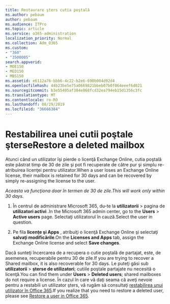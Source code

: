 ```yaml
---
title: Restaurare şters cutia poştală
ms.author: pebaum
author: pebaum
ms.audience: ITPro
ms.topic: article
ms.service: o365-administration
localization_priority: Normal
ms.collection: Adm_O365
ms.custom:
- "360"
- "3500005"
search.appverid:
- MOE150
- MED150
- MBS150
ms.assetid: e6112a76-bbb6-4c22-b2e6-690b004d92d4
ms.openlocfilehash: 44b23be5e75a0669821bbeb07b0f064eeef6d021
ms.sourcegitcommit: b3e55405af384e868fcd32ea794eb15d1356c3fc
ms.translationtype: MT
ms.contentlocale: ro-RO
ms.lasthandoff: 08/29/2019
ms.locfileid: "36666384"
---
```

# <a name="restore-a-deleted-mailbox"></a><span data-ttu-id="49535-102">Restabilirea unei cutii poştale şterse</span><span class="sxs-lookup"><span data-stu-id="49535-102">Restore a deleted mailbox</span></span>

<span data-ttu-id="49535-103">Atunci când un utilizator îşi pierde o licenţă Exchange Online, cutia poştală este păstrat timp de 30 de zile şi pot fi recuperate de către pur şi simplu re-atribuirea licenţei pentru utilizator.</span><span class="sxs-lookup"><span data-stu-id="49535-103">When a user loses an Exchange Online license, their mailbox is retained for 30 days and can be recovered by simply re-assigning the license to the user.</span></span>
  
 <span data-ttu-id="49535-104">*Aceasta va funcţiona doar în termen de 30 de zile.*</span><span class="sxs-lookup"><span data-stu-id="49535-104">*This will work only within 30 days.*</span></span>  
  
1. <span data-ttu-id="49535-105">În centrul de administrare Microsoft 365, du-te la **utilizatorii** \> pagina de **utilizatori activi** .</span><span class="sxs-lookup"><span data-stu-id="49535-105">In the Microsoft 365 admin center, go to the **Users** \> **Active users** page.</span></span> <span data-ttu-id="49535-106">Selectaţi utilizatorul în cauză.</span><span class="sxs-lookup"><span data-stu-id="49535-106">Select the user in question.</span></span>

2. <span data-ttu-id="49535-107">Pe fila **licenţe şi Apps** , atribuiţi o licenţă Exchange Online şi selectaţi **salvaţi modificările**.</span><span class="sxs-lookup"><span data-stu-id="49535-107">On the **Licenses and Apps** tab, assign the Exchange Online license and select **Save changes**.</span></span>

<span data-ttu-id="49535-108">Dacă sunteţi încercarea de a recupera o cutie poştală de partajat, este, de asemenea, recuperabile pentru 30 de zile.</span><span class="sxs-lookup"><span data-stu-id="49535-108">If you are trying to recover a Shared mailbox, it is also recoverable for 30 days.</span></span> <span data-ttu-id="49535-109">Le puteţi găsi sub **utilizatorii** \> **şterse de utilizatori**; cutiile poştale partajate nu necesită o licenţă.</span><span class="sxs-lookup"><span data-stu-id="49535-109">You can find them under **Users** \> **Deleted users**; shared mailboxes do not require a license.</span></span> <span data-ttu-id="49535-110">În cazul în care vă daţi seama că aveţi nevoie pentru a restabili un utilizator şters, vă rugăm să consultaţi [restabilirea unui utilizator în Office 365](https://docs.microsoft.com/office365/admin/add-users/restore-user).</span><span class="sxs-lookup"><span data-stu-id="49535-110">If you realize that you need to restore a deleted user, please see [Restore a user in Office 365](https://docs.microsoft.com/office365/admin/add-users/restore-user).</span></span>
  